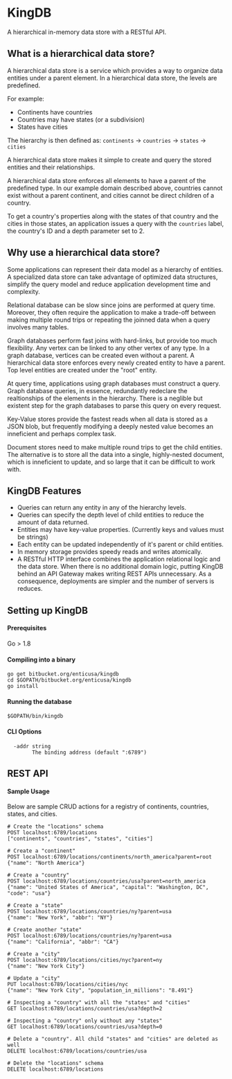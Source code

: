 # KingDB #
A hierarchical in-memory data store with a RESTful API.

## What is a hierarchical data store? ##
A hierarchical data store is a service which provides a way to organize data entities under a parent element. In a hierarchical data store, the levels are predefined.

For example:

* Continents have countries
* Countries may have states (or a subdivision)
* States have cities

The hierarchy is then defined as: `continents` -> `countries` -> `states` -> `cities`

A hierarchical data store makes it simple to create and query the stored entities and their relationships.

A hierarchical data store enforces all elements to have a parent of the predefined type. In our example domain described above, countries cannot exist without a parent continent, and cities cannot be direct children of a country.

To get a country's properties along with the states of that country and the cities in those states, an application issues a query with the `countries` label, the country's ID and a depth parameter set to 2.

## Why use a hierarchical data store? ##
Some applications can represent their data model as a hierarchy of entities. A specialized data store can take advantage of optimized data structures, simplify the query model and reduce application development time and complexity.

Relational database can be slow since joins are performed at query time. Moreover, they often require the application to make a trade-off between making multiple round trips or repeating the joinned data when a query involves many tables.

Graph databases perform fast joins with hard-links, but provide too much flexibility. Any vertex can be linked to any other vertex of any type. In a graph database, vertices can be created even without a parent. A hierarchical data store enforces every newly created entity to have a parent. Top level entities are created under the "root" entity. 

At query time, applications using graph databases must construct a query. Graph database queries, in essence, redundantly redeclare the realtionships of the elements in the hierarchy. There is a neglible but existent step for the graph databases to parse this query on every request.

Key-Value stores provide the fastest reads when all data is stored as a JSON blob, but frequently modifying a deeply nested value becomes an inneficient and perhaps complex task.

Document stores need to make multiple round trips to get the child entities. The alternative is to store all the data into a single, highly-nested document, which is inneficient to update, and so large that it can be difficult to work with.

## KingDB Features ##
- Queries can return any entity in any of the hierarchy levels.
- Queries can specify the depth level of child entities to reduce the amount of data returned.
- Entities may have key-value properties. (Currently keys and values must be strings)
- Each entity can be updated independently of it's parent or child entities.
- In memory storage provides speedy reads and writes atomically.
- A RESTful HTTP interface combines the application relational logic and the data store. When there is no additional domain logic, putting KingDB behind an API Gateway makes writing REST APIs unnecessary. As a consequence, deployments are simpler and the number of servers is reduces.

## Setting up KingDB ##

#### Prerequisites ####
Go > 1.8

#### Compiling into a binary ####
```
go get bitbucket.org/enticusa/kingdb
cd $GOPATH/bitbucket.org/enticusa/kingdb
go install
```

#### Running the database ####
```
$GOPATH/bin/kingdb
```

#### CLI Options ###
```
  -addr string
        The binding address (default ":6789")
```

## REST API ##

#### Sample Usage ####
Below are sample CRUD actions for a registry of continents, countries, states, and cities.
```
# Create the "locations" schema
POST localhost:6789/locations
["continents", "countries", "states", "cities"]

# Create a "continent"
POST localhost:6789/locations/continents/north_america?parent=root
{"name": "North America"}

# Create a "country"
POST localhost:6789/locations/countries/usa?parent=north_america
{"name": "United States of America", "capital": "Washington, DC", "code": "usa"}

# Create a "state"
POST localhost:6789/locations/countries/ny?parent=usa
{"name": "New York", "abbr": "NY"}

# Create another "state"
POST localhost:6789/locations/countries/ny?parent=usa
{"name": "California", "abbr": "CA"}

# Create a "city"
POST localhost:6789/locations/cities/nyc?parent=ny
{"name": "New York City"}

# Update a "city"
PUT localhost:6789/locations/cities/nyc
{"name": "New York City", "population_in_millions": "8.491"}

# Inspecting a "country" with all the "states" and "cities"
GET localhost:6789/locations/countries/usa?depth=2

# Inspecting a "country" only without any "states"
GET localhost:6789/locations/countries/usa?depth=0

# Delete a "country". All child "states" and "cities" are deleted as well
DELETE localhost:6789/locations/countries/usa

# Delete the "locations" schema
DELETE localhost:6789/locations
```